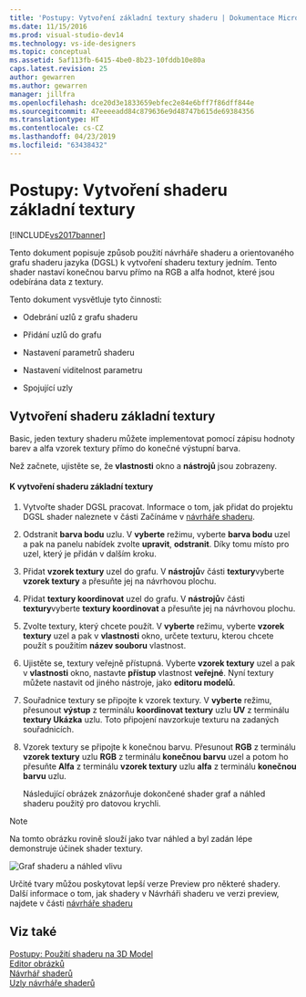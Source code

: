 ```yaml
---
title: 'Postupy: Vytvoření základní textury shaderu | Dokumentace Microsoftu'
ms.date: 11/15/2016
ms.prod: visual-studio-dev14
ms.technology: vs-ide-designers
ms.topic: conceptual
ms.assetid: 5af113fb-6415-4be0-8b23-10fddb10e80a
caps.latest.revision: 25
author: gewarren
ms.author: gewarren
manager: jillfra
ms.openlocfilehash: dce20d3e1833659ebfec2e84e6bff7f86dff844e
ms.sourcegitcommit: 47eeeeadd84c879636e9d48747b615de69384356
ms.translationtype: HT
ms.contentlocale: cs-CZ
ms.lasthandoff: 04/23/2019
ms.locfileid: "63438432"
---
```

# <a name="how-to-create-a-basic-texture-shader"></a>Postupy: Vytvoření shaderu základní textury
[!INCLUDE[vs2017banner](../includes/vs2017banner.md)]

Tento dokument popisuje způsob použití návrháře shaderu a orientovaného grafu shaderu jazyka (DGSL) k vytvoření shaderu textury jedním. Tento shader nastaví konečnou barvu přímo na RGB a alfa hodnot, které jsou odebírána data z textury.  
  
 Tento dokument vysvětluje tyto činnosti:  
  
- Odebrání uzlů z grafu shaderu  
  
- Přidání uzlů do grafu  
  
- Nastavení parametrů shaderu  
  
- Nastavení viditelnost parametru  
  
- Spojující uzly  
  
## <a name="creating-a-basic-texture-shader"></a>Vytvoření shaderu základní textury  
 Basic, jeden textury shaderu můžete implementovat pomocí zápisu hodnoty barev a alfa vzorek textury přímo do konečné výstupní barva.  
  
 Než začnete, ujistěte se, že **vlastnosti** okno a **nástrojů** jsou zobrazeny.  
  
#### <a name="to-create-a-basic-texture-shader"></a>K vytvoření shaderu základní textury  
  
1. Vytvořte shader DGSL pracovat. Informace o tom, jak přidat do projektu DGSL shader naleznete v části Začínáme v [návrháře shaderu](../designers/shader-designer.md).  
  
2. Odstranit **barva bodu** uzlu. V **vyberte** režimu, vyberte **barva bodu** uzel a pak na panelu nabídek zvolte **upravit**, **odstranit**. Díky tomu místo pro uzel, který je přidán v dalším kroku.  
  
3. Přidat **vzorek textury** uzel do grafu. V **nástrojů**v části **textury**vyberte **vzorek textury** a přesuňte jej na návrhovou plochu.  
  
4. Přidat **textury koordinovat** uzel do grafu. V **nástrojů**v části **textury**vyberte **textury koordinovat** a přesuňte jej na návrhovou plochu.  
  
5. Zvolte textury, který chcete použít. V **vyberte** režimu, vyberte **vzorek textury** uzel a pak v **vlastnosti** okno, určete texturu, kterou chcete použít s použitím **název souboru**  vlastnost.  
  
6. Ujistěte se, textury veřejně přístupná. Vyberte **vzorek textury** uzel a pak v **vlastnosti** okno, nastavte **přístup** vlastnost **veřejné**. Nyní textury můžete nastavit od jiného nástroje, jako **editoru modelů**.  
  
7. Souřadnice textury se připojte k vzorek textury. V **vyberte** režimu, přesunout **výstup** z terminálu **koordinovat textury** uzlu **UV** z terminálu **textury Ukázka** uzlu. Toto připojení navzorkuje texturu na zadaných souřadnicích.  
  
8. Vzorek textury se připojte k konečnou barvu. Přesunout **RGB** z terminálu **vzorek textury** uzlu **RGB** z terminálu **konečnou barvu** uzel a potom ho přesuňte **Alfa** z terminálu **vzorek textury** uzlu **alfa** z terminálu **konečnou barvu** uzlu.  
  
   Následující obrázek znázorňuje dokončené shader graf a náhled shaderu použitý pro datovou krychli.  
  
> [!NOTE]
> Na tomto obrázku rovině slouží jako tvar náhled a byl zadán lépe demonstruje účinek shader textury.  
  
 ![Graf shaderu a náhled vlivu](../designers/media/digit-texture-effect.png "číslice textury efekt")  
  
 Určité tvary můžou poskytovat lepší verze Preview pro některé shadery. Další informace o tom, jak shadery v Návrháři shaderu ve verzi preview, najdete v části [návrháře shaderu](../designers/shader-designer.md)  
  
## <a name="see-also"></a>Viz také  
 [Postupy: Použití shaderu na 3D Model](../designers/how-to-apply-a-shader-to-a-3-d-model.md)   
 [Editor obrázků](../designers/image-editor.md)   
 [Návrhář shaderů](../designers/shader-designer.md)   
 [Uzly návrháře shaderů](../designers/shader-designer-nodes.md)
